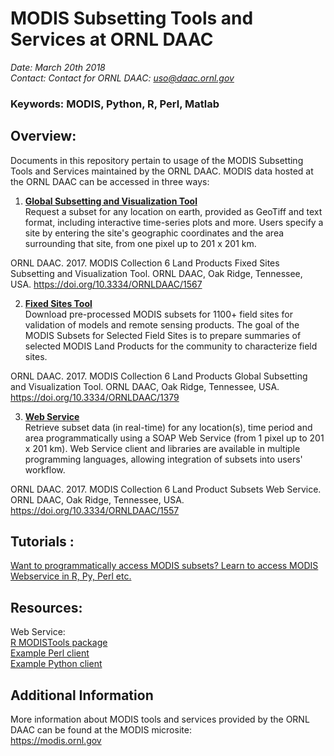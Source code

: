 # MODIS Subsetting Tools and Services at ORNL DAAC

*Date: March 20th 2018*  
*Contact: Contact for ORNL DAAC: uso@daac.ornl.gov*

### Keywords: MODIS, Python, R, Perl, Matlab

## Overview:  

Documents in this repository pertain to usage of the MODIS Subsetting Tools and Services maintained by the ORNL DAAC. MODIS data hosted at the ORNL DAAC can be accessed in three ways:

1. **[Global Subsetting and Visualization Tool](https://modis.ornl.gov/cgi-bin/MODIS/global/subset.pl)**  
Request a subset for any location on earth, provided as GeoTiff and text format, including interactive time-series plots and more. Users specify a site by entering the site's geographic coordinates and the area surrounding that site, from one pixel up to 201 x 201 km.

ORNL DAAC. 2017. MODIS Collection 6 Land Products Fixed Sites Subsetting and Visualization Tool. ORNL DAAC, Oak Ridge, Tennessee, USA. https://doi.org/10.3334/ORNLDAAC/1567

2. **[Fixed Sites Tool](https://modis.ornl.gov/sites/)**  
Download pre-processed MODIS subsets for 1100+ field sites for validation of models and remote sensing products. The goal of the MODIS Subsets for Selected Field Sites is to prepare summaries of selected MODIS Land Products for the community to characterize field sites.

ORNL DAAC. 2017. MODIS Collection 6 Land Products Global Subsetting and Visualization Tool. ORNL DAAC, Oak Ridge, Tennessee, USA. https://doi.org/10.3334/ORNLDAAC/1379

3. **[Web Service](https://modis.ornl.gov/data/modis_webservice.html)**  
Retrieve subset data (in real-time) for any location(s), time period and area programmatically using a SOAP Web Service (from 1 pixel up to 201 x 201 km). Web Service client and libraries are available in multiple programming languages, allowing integration of subsets into users' workflow.

ORNL DAAC. 2017. MODIS Collection 6 Land Product Subsets Web Service. ORNL DAAC, Oak Ridge, Tennessee, USA. https://doi.org/10.3334/ORNLDAAC/1557

## Tutorials : 

[Want to programmatically access MODIS subsets? Learn to access MODIS Webservice in R, Py, Perl etc.](modis/MODIS-SOAP-Web-Service/README.md)

## Resources:

Web Service:  
[R MODISTools package](modis/MODIS-SOAP-Web-Service/MODISTools2.tar.gz)  
[Example Perl client](modis/MODIS-SOAP-Web-Service/DAAC-LPS.pl)  
[Example Python client](modis/MODIS-SOAP-Web-Service/MODIS-python-client.py)  

## Additional Information

More information about MODIS tools and services provided by the ORNL DAAC can be found at the MODIS microsite:  
https://modis.ornl.gov





